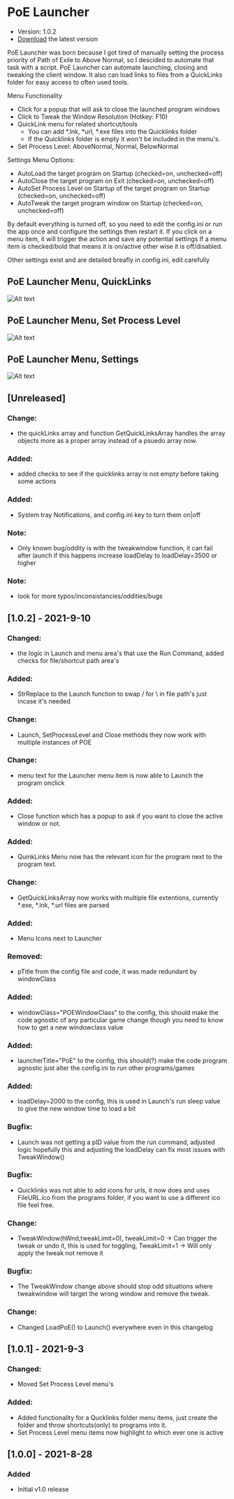 #  PoE Launcher
*  Version: 1.0.2
*  [Download](https://github.com/jameslmoss/PoE-Launcher/releases "Download") the latest version

PoE Launcher was born because I got tired of manually setting the process priority of Path of Exile to Above Normal, so I descided to automate that task with a script. PoE Launcher can automate launching, closing and tweaking the client window. It also can load links to files from a QuickLinks folder for easy access to often used tools.

Menu Functionality
- Click for a popup that will ask to close the launched program windows
- Click to Tweak the Window Resolution (Hotkey: F10)
- QuickLink menu for related shortcut/tools
    - You can add *.lnk, *url, *.exe files into the Quicklinks folder
    - If the Quicklinks folder is empty it won't be included in the menu's.
- Set Process Level: AboveNormal, Normal, BelowNormal

Settings Menu Options: 
- AutoLoad the target program on Startup (checked=on, unchecked=off)
- AutoClose the target program on Exit (checked=on, unchecked=off)
- AutoSet Process Level on Startup of the target program on Startup (checked=on, unchecked=off)
- AutoTweak the target program window on Startup (checked=on, unchecked=off)

By default everything is turned off, so you need to edit the config.ini or run the app once and configure the settings then restart it.
If you click on a menu item, it will trigger the action and save any potential settings 
If a menu item is checked/bold that means it is on/active other wise it is off/disabled.

Other settings exist and are detailed breafly in config.ini, edit carefully

## PoE Launcher Menu, QuickLinks
![Alt text](https://i.imgur.com/i1xarZw.png "TrayIcon Menu, QuickLinks")

## PoE Launcher Menu, Set Process Level
![Alt text](https://i.imgur.com/SZvFB0S.png "PoE Launcher Menu, Set Process Level")

## PoE Launcher Menu, Settings
![Alt text](https://i.imgur.com/LGMXBss.png "PoE Launcher Menu, Settings")

## [Unreleased]
### Change: 
* the quickLinks array and function GetQuickLinksArray handles the array objects more as a proper array instead of a psuedo array now.
### Added: 
* added checks to see if the quicklinks array is not empty before taking some actions
### Added:
* System tray Notifications, and config.ini key to turn them on|off
### Note:
* Only known bug/oddity is with the tweakwindow function, it can fail after launch if this happens increase loadDelay to loadDelay=3500 or higher
### Note: 
* look for more typos/inconsistancies/oddities/bugs

## [1.0.2] - 2021-9-10
### Changed: 
- the logic in Launch and menu area's that use the Run Command, added checks for file/shortcut path area's
### Added: 
- StrReplace to the Launch function to swap / for \ in file path's just incase it's needed
### Change:
- Launch, SetProcessLevel and Close methods they now work with multiple instances of POE
### Change:
- menu text for the Launcher menu item is now able to Launch the program onclick
### Added: 
- Close function which has a popup to ask if you want to close the active window or not.
### Added: 
- QuinkLinks Menu now has the relevant icon for the program next to the program text.
### Change: 
- GetQuickLinksArray now works with multiple file extentions, currently *.exe, *.lnk, *.url files are parsed
### Added: 
- Menu Icons next to Launcher
### Removed: 
- pTitle from the config file and code, it was made redundant by windowClass
### Added: 
- windowClass="POEWindowClass" to the config, this should make the code agnostic of any particular game change though you need to know how to get a new windowclass value
### Added:
- launcherTitle="PoE" to the config, this should(?) make the code program agnostic just alter the config.ini to run other programs/games
### Added: 
-  loadDelay=2000 to the config, this is used in Launch's run sleep value to give the new window time to load a bit
### Bugfix: 
- Launch was not getting a pID value from the run command, adjusted logic hopefully this and adjusting the loadDelay can fix most issues with TweakWindow()
### Bugfix: 
- Quicklinks was not able to add icons for urls, it now does and uses FileURL.ico from the programs folder, if you want to use a different ico file feel free.
### Change: 
- TweakWindow(hWnd,tweakLimit=0), tweakLimit=0 -> Can trigger the tweak or undo it, this is used for toggling, TweakLimit=1 -> Will only apply the tweak not remove it
### Bugfix: 
- The TweakWindow change above should stop odd situations where tweakwindow will target the wrong window and remove the tweak.
### Change:
- Changed LoadPoE() to Launch() everywhere even in this changelog

## [1.0.1] - 2021-9-3
### Changed: 
- Moved Set Process Level menu's

### Added:
- Added functionality for a Qucklinks folder menu items, just create the folder and throw shortcuts(only) to programs into it.
- Set Process Level menu items now highlight to which ever one is active 

## [1.0.0] - 2021-8-28
### Added
- Initial v1.0 release
